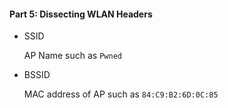 #### Part 5: Dissecting WLAN Headers

* SSID

	AP Name such as ```Pwned```

* BSSID

	MAC address of AP such as ```84:C9:B2:6D:0C:85```